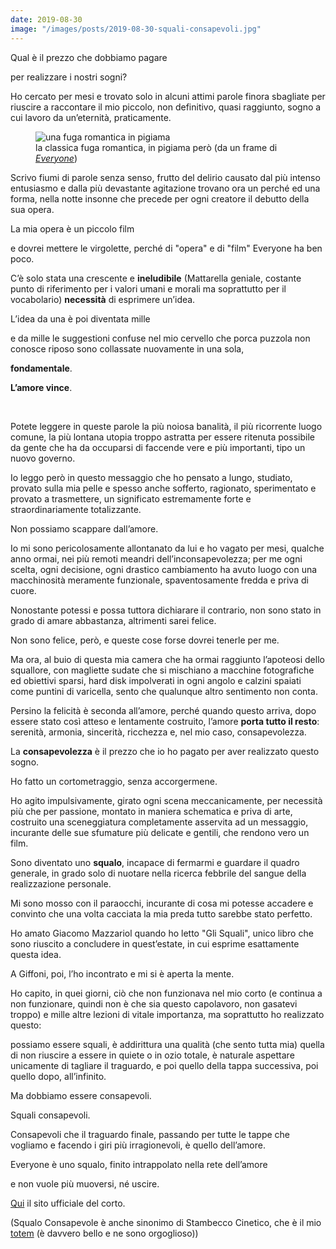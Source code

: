 ```yaml
---
date: 2019-08-30
image: "/images/posts/2019-08-30-squali-consapevoli.jpg"
---
```

Qual è il prezzo che dobbiamo pagare

per realizzare i nostri sogni?

Ho cercato per mesi e trovato solo in alcuni attimi parole finora sbagliate per riuscire a raccontare il mio piccolo, non definitivo, quasi raggiunto, sogno a cui lavoro da un’eternità, praticamente.

<figure>
  <img class="u-photo" src="{{ page.image }}" alt="una fuga romantica in pigiama" />
  <figcaption>la classica fuga romantica, in pigiama però (da un frame di <cite><a href="/everyone" target="_blank">Everyone</a></cite>)</figcaption>
</figure>

Scrivo fiumi di parole senza senso, frutto del delirio causato dal più intenso entusiasmo e dalla più devastante agitazione trovano ora un perché ed una forma, nella notte insonne che precede per ogni creatore il debutto della sua opera.

La mia opera è un piccolo film

e dovrei mettere le virgolette, perché di "opera" e di "film" Everyone ha ben poco.

C’è solo stata una crescente e **ineludibile** (Mattarella geniale, costante punto di riferimento per i valori umani e morali ma soprattutto per il vocabolario) **necessità** di esprimere un’idea.

L’idea da una è poi diventata mille

e da mille le suggestioni confuse nel mio cervello che porca puzzola non conosce riposo sono collassate nuovamente in una sola,

**fondamentale**.

**L’amore vince**.

<br>

Potete leggere in queste parole la più noiosa banalità, il più ricorrente luogo comune, la più lontana utopia troppo astratta per essere ritenuta possibile da gente che ha da occuparsi di faccende vere e più importanti, tipo un nuovo governo.

Io leggo però in questo messaggio che ho pensato a lungo, studiato, provato sulla mia pelle e spesso anche sofferto, ragionato, sperimentato e provato a trasmettere, un significato estremamente forte e straordinariamente totalizzante.

Non possiamo scappare dall’amore.

Io mi sono pericolosamente allontanato da lui e ho vagato per mesi, qualche anno ormai, nei più remoti meandri dell’inconsapevolezza; per me ogni scelta, ogni decisione, ogni drastico cambiamento ha avuto luogo con una macchinosità meramente funzionale, spaventosamente fredda e priva di cuore.

Nonostante potessi e possa tuttora dichiarare il contrario, non sono stato in grado di amare abbastanza, altrimenti sarei felice.

Non sono felice, però, e queste cose forse dovrei tenerle per me.

Ma ora, al buio di questa mia camera che ha ormai raggiunto l’apoteosi dello squallore, con magliette sudate che si mischiano a macchine fotografiche ed obiettivi sparsi, hard disk impolverati in ogni angolo e calzini spaiati come puntini di varicella, sento che qualunque altro sentimento non conta.

Persino la felicità è seconda all’amore, perché quando questo arriva, dopo essere stato così atteso e lentamente costruito, l’amore **porta tutto il resto**: serenità, armonia, sincerità, ricchezza e, nel mio caso, consapevolezza.

La **consapevolezza** è il prezzo che io ho pagato per aver realizzato questo sogno.

Ho fatto un cortometraggio, senza accorgermene.

Ho agito impulsivamente, girato ogni scena meccanicamente, per necessità più che per passione, montato in maniera schematica e priva di arte, costruito una sceneggiatura completamente asservita ad un messaggio, incurante delle sue sfumature più delicate e gentili, che rendono vero un film.

Sono diventato uno **squalo**, incapace di fermarmi e guardare il quadro generale, in grado solo di nuotare nella ricerca febbrile del sangue della realizzazione personale.

Mi sono mosso con il paraocchi, incurante di cosa mi potesse accadere e convinto che una volta cacciata la mia preda tutto sarebbe stato perfetto.

Ho amato Giacomo Mazzariol quando ho letto "Gli Squali", unico libro che sono riuscito a concludere in quest’estate, in cui esprime esattamente questa idea.

A Giffoni, poi, l’ho incontrato e mi si è aperta la mente.

Ho capito, in quei giorni, ciò che non funzionava nel mio corto (e continua a non funzionare, quindi non è che sia questo capolavoro, non gasatevi troppo) e mille altre lezioni di vitale importanza, ma soprattutto ho realizzato questo:

possiamo essere squali, è addirittura una qualità (che sento tutta mia) quella di non riuscire a essere in quiete o in ozio totale, è naturale aspettare unicamente di tagliare il traguardo, e poi quello della tappa successiva, poi quello dopo, all’infinito.

Ma dobbiamo essere consapevoli.

Squali consapevoli.

Consapevoli che il traguardo finale, passando per tutte le tappe che vogliamo e facendo i giri più irragionevoli, è quello dell’amore.

Everyone è uno squalo, finito intrappolato nella rete dell’amore

e non vuole più muoversi, né uscire.

[Qui](/everyone.html) il sito ufficiale del corto.


(Squalo Consapevole è anche sinonimo di Stambecco Cinetico, che è il mio <a href="https://it.wikipedia.org/wiki/Totem_(nome_scout)" rel="noopener noreferrer" target="_blank">totem</a> (è davvero bello e ne sono orgoglioso))
